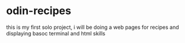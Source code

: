 # odin-recipes
this is my first solo project, i will be doing a web pages
for recipes and displaying basoc terminal and html skills
